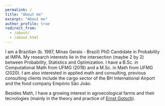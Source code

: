 ```yaml
---
permalink: /
title: "About me"
excerpt: "About me"
author_profile: true
redirect_from: 
  - /about/
  - /about.html
---
```


I am a Brazilian (b. 1997, Minas Gerais - Brazil) PhD Candidate in Probability at IMPA. My research interests lie in the intersection (maybe 2 by 2) between Probability, Statistics and Optimization. I have a B.Sc. in Computational Math from UFMG (2018) and a M.Sc. in Math from UFMG (2020). I am also interested in applied math and consulting, previous consulting clients include the cargo sector of the BH International Airport and the food company Empório São João.

Besides Math, I have a growing interest in agroecological farms and their tecnologies (mainly in the theory and practice of [Ernst Gotsch](https://agendagotsch.com/en/)).